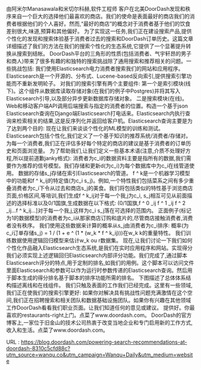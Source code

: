 由阿米尔Manasawala和米切尔科赫,软件工程师 
 客户在北美DoorDash发现和秩序来自一个巨大的选择他们最喜欢的商店。我们的使命是表面最好的商店我们的消费者根据他们的个人喜好。然而,“最好的商店”的概念对于消费者基于他们的饮食差别很大,味道,预算和其他偏好。 
 为了实现这一任务,我们正在建设搜索产品,提供个性化的发现和搜索体验基于消费者过去的搜索和DoorDash订单历史。这篇文章详细描述了我们的方法在我们的搜索个性化的生态系统,它提供了一个显著提升转换从搜索到结帐。 
 DoorDash平台的三角形的性质(包括消费者、气宇轩昂的男子和商人)带来了很多有趣的和独特的搜索挑战除了通用搜索和推荐相关的问题。一些挑战包括: 
 我们使用Elasticsearch电力消费者搜索我们的网站和应用程序。Elasticsearch是一个开源的、分布式、Lucene-based反向索引,提供搜索引擎功能而不重新发明轮子。 
 对我们的搜索引擎有两个主要组件: 
 第一个是索引模块(线下)。这个组件从数据库读取存储对象(在我们的例子中Postgres)并将其写入Elasticsearch引导,以及部分异步更新数据库存储对象。 
 二是搜索模块(在线)。Web和移动客户端API调用后端搜索与指定的消费者的位置。构造一个基于json Elasticsearch查询在Django端Elasticsearch打电话来。Elasticsearch内执行查询来检索相关的结果,这是反序列化并返回给客户机。Elasticsearch查询主要是为了达到两个目的: 
 现在让我们来谈谈个性化的ML模型的训练和测试。Elasticsearch包括个性化,我们定义了一个基于知识的推荐系统/消费者/存储对。为每一个消费者,我们正在评估多好每个特定的商店的建议是基于消费者的订单历史和页面浏览量。 
 为了帮助我们,让我们定义一些基本术语(注意,介质不处理好方程,所以提前道歉janky格式): 
 消费者为c_i的数据资料主要是指所有的数据,我们需要作为推荐的信号模型。我们存储和更新d(为c_i)为每个数据库中为c_i在线管道使用。 
 数据的存储s_j存储在索引Elasticsearch的管道。 
 f ^ k是一个机器学习模型中的功能和f ^ k_ij的特定值(为c_i s_j)。例如,一个特性我们包括菜系之间有多少重叠消费者为c_i下令从过去和商店s_j的美食。我们将包括类似的特性基于浏览商店页面,价格区间,等培训,我们生成f ^ k_ij对于每一个我,j为c_i, s_j相互可见从前面描述的选择标准以及0/1国旗,生成数据在以下格式: 
 (0/1国旗,f ^ 0 _ij f ^ 1 _ij f ^ 2 _ij…f ^ k_ij…]对于每一个我,j,这样为c_i s_j落在可选择的范围内。 
 正面例子(标记为1的数据模型)的消费者为c_i从那家商店订购和底片的,尽管商店接触消费者,消费者没有秩序。 
 我们使用这些数据来计算的概率从s_j由消费者为c_i排序: 
 概率(为c_i订单存储s_j) = 1 / (1 + e ^ (1 * (w_k * f ^ k_ij)))在w_k k的重量特性。 
 我们训练数据使用逻辑回归模型来估计w_k ou 
 r数据集。 
 现在,让我们讨论一下我们如何个性化作品融入Elasticsearch生态系统,是我们在实时应用程序和网站。实现得分我们必须实现上述逻辑回归Elasticsearch内部评分功能。我们完成了,通过脚本Elasticsearch评分的特点,用于定制的排名,如我们的用例。这个脚本可以访问文件里面Elasticsearch和参数可以作为运行时参数传递的Elasticsearch查询。然后用于脚本生成的得分排名基于脚本的排序功能所需的排名。 
 下图描述了总体体系结构描述离线和在线组件。 
 我们只触及表面的工作我们已经完成。这里有一些领域,我们正在使我们的搜索引擎更好: 
 如果你对解决具有挑战性问题充满激情在这个空间,我们正在招聘搜索和相关团队和数据基础设施团队。如果你有兴趣在其他领域工作DoorDash看看我们职业页面。让我们知道任何的意见或建议。 
 提供好。你最喜欢的restaurants-right上门。点菜了www.doordash.com。 
 DoorDash的官方博客上,一家位于旧金山的技术公司热衷于改变当地企业和专门启用新的工作方式,收入和生活。点菜了www.doordash.com。 
  
   
  URL : https://blog.doordash.com/powering-search-recommendations-at-doordash-8310c5cfd88c?utm_source=wanqu.co&utm_campaign=Wanqu+Daily&utm_medium=website